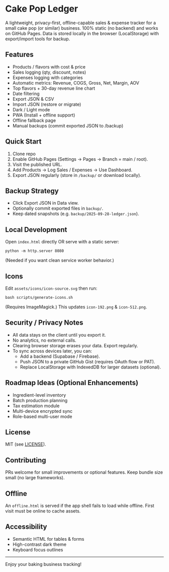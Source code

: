 # Cake Pop Ledger

A lightweight, privacy-first, offline-capable sales & expense tracker for a small cake pop (or similar) business. 100% static (no backend) and works on GitHub Pages. Data is stored locally in the browser (LocalStorage) with export/import tools for backup.

## Features

- Products / flavors with cost & price
- Sales logging (qty, discount, notes)
- Expenses logging with categories
- Automatic metrics: Revenue, COGS, Gross, Net, Margin, AOV
- Top flavors + 30-day revenue line chart
- Date filtering
- Export JSON & CSV
- Import JSON (restore or migrate)
- Dark / Light mode
- PWA (Install + offline support)
- Offline fallback page
- Manual backups (commit exported JSON to /backup)

## Quick Start

1. Clone repo
2. Enable GitHub Pages (Settings → Pages → Branch = main / root).
3. Visit the published URL.
4. Add Products → Log Sales / Expenses → Use Dashboard.
5. Export JSON regularly (store in `/backup/` or download locally).

## Backup Strategy

- Click Export JSON in Data view.
- Optionally commit exported files in `backup/`.
- Keep dated snapshots (e.g. `backup/2025-09-28-ledger.json`).

## Local Development

Open `index.html` directly OR serve with a static server:
```
python -m http.server 8080
```
(Needed if you want clean service worker behavior.)

## Icons

Edit `assets/icons/icon-source.svg` then run:
```
bash scripts/generate-icons.sh
```
(Requires ImageMagick.) This updates `icon-192.png` & `icon-512.png`.

## Security / Privacy Notes

- All data stays on the client until you export it.
- No analytics, no external calls.
- Clearing browser storage erases your data. Export regularly.
- To sync across devices later, you can:
  - Add a backend (Supabase / Firebase).
  - Push JSON to a private GitHub Gist (requires OAuth flow or PAT).
  - Replace LocalStorage with IndexedDB for larger datasets (optional).

## Roadmap Ideas (Optional Enhancements)

- Ingredient-level inventory
- Batch production planning
- Tax estimation module
- Multi-device encrypted sync
- Role-based multi-user mode

## License

MIT (see [LICENSE](LICENSE)).

## Contributing

PRs welcome for small improvements or optional features. Keep bundle size small (no large frameworks).

## Offline

An `offline.html` is served if the app shell fails to load while offline. First visit must be online to cache assets.

## Accessibility

- Semantic HTML for tables & forms
- High-contrast dark theme
- Keyboard focus outlines

---

Enjoy your baking business tracking!